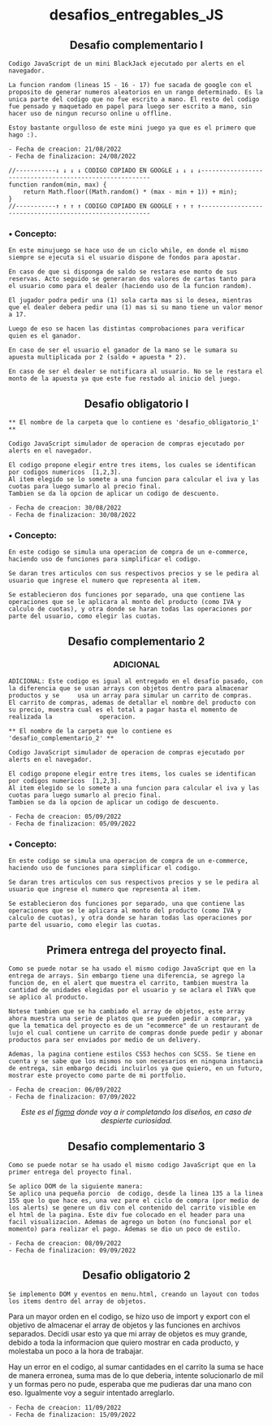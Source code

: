 
<div align="center">

# desafios_entregables_JS
</div>

<div align="center">

## Desafio complementario I
</div>

    Codigo JavaScript de un mini BlackJack ejecutado por alerts en el navegador.

    La funcion random (lineas 15 - 16 - 17) fue sacada de google con el proposito de generar numeros aleatorios en un rango determinado. Es la unica parte del codigo que no fue escrito a mano. El resto del codigo fue pensado y maquetado en papel para luego ser escrito a mano, sin hacer uso de ningun recurso online u offline.

    Estoy bastante orgulloso de este mini juego ya que es el primero que hago :).

    - Fecha de creacion: 21/08/2022
    - Fecha de finalizacion: 24/08/2022

```
//-----------↓ ↓ ↓ ↓ CODIGO COPIADO EN GOOGLE ↓ ↓ ↓ ↓--------------------------------------------------------
function random(min, max) {
    return Math.floor((Math.random() * (max - min + 1)) + min);
}
//-----------↑ ↑ ↑ ↑ CODIGO COPIADO EN GOOGLE ↑ ↑ ↑ ↑--------------------------------------------------------
```

### • Concepto:

    En este minujuego se hace uso de un ciclo while, en donde el mismo siempre se ejecuta si el usuario dispone de fondos para apostar.

    En caso de que si disponga de saldo se restara ese monto de sus reservas. Acto seguido se generaran dos valores de cartas tanto para el usuario como para el dealer (haciendo uso de la funcion random).

    El jugador podra pedir una (1) sola carta mas si lo desea, mientras que el dealer debera pedir una (1) mas si su mano tiene un valor menor a 17.

    Luego de eso se hacen las distintas comprobaciones para verificar quien es el ganador.

    En caso de ser el usuario el ganador de la mano se le sumara su apuesta multiplicada por 2 (saldo + apuesta * 2).

    En caso de ser el dealer se notificara al usuario. No se le restara el monto de la apuesta ya que este fue restado al inicio del juego.

<div align="center">

## Desafio obligatorio I
</div>

    ** El nombre de la carpeta que lo contiene es 'desafio_obligatorio_1' **

    Codigo JavaScript simulador de operacion de compras ejecutado por alerts en el navegador.

    El codigo propone elegir entre tres items, los cuales se identifican por codigos numericos  [1,2,3].
    Al item elegido se lo somete a una funcion para calcular el iva y las cuotas para luego sumarlo al precio final. 
    Tambien se da la opcion de aplicar un codigo de descuento.

    - Fecha de creacion: 30/08/2022
    - Fecha de finalizacion: 30/08/2022

### • Concepto:
    En este codigo se simula una operacion de compra de un e-commerce, haciendo uso de funciones para simplificar el codigo.

    Se daran tres articulos con sus respectivos precios y se le pedira al usuario que ingrese el numero que representa al item.

    Se establecieron dos funciones por separado, una que contiene las operaciones que se le aplicara al monto del producto (como IVA y calculo de cuotas), y otra donde se haran todas las operaciones por parte del usuario, como elegir las cuotas.

<div align="center">

## Desafio complementario 2
### ADICIONAL
</div>

    ADICIONAL: Este codigo es igual al entregado en el desafio pasado, con la diferencia que se usan arrays con objetos dentro para almacenar productos y se     usa un array para simular un carrito de compras. 
    El carrito de compras, ademas de detallar el nombre del producto con su precio, muestra cual es el total a pagar hasta el momento de realizada la             operacion.
    
    ** El nombre de la carpeta que lo contiene es 'desafio_complementario_2' **

    Codigo JavaScript simulador de operacion de compras ejecutado por alerts en el navegador.

    El codigo propone elegir entre tres items, los cuales se identifican por codigos numericos  [1,2,3].
    Al item elegido se lo somete a una funcion para calcular el iva y las cuotas para luego sumarlo al precio final. 
    Tambien se da la opcion de aplicar un codigo de descuento.

    - Fecha de creacion: 05/09/2022
    - Fecha de finalizacion: 05/09/2022
    
### • Concepto:
    En este codigo se simula una operacion de compra de un e-commerce, haciendo uso de funciones para simplificar el codigo.

    Se daran tres articulos con sus respectivos precios y se le pedira al usuario que ingrese el numero que representa al item.

    Se establecieron dos funciones por separado, una que contiene las operaciones que se le aplicara al monto del producto (como IVA y calculo de cuotas), y otra donde se haran todas las operaciones por parte del usuario, como elegir las cuotas.

<div align="center">

## Primera entrega del proyecto final.
</div>

    Como se puede notar se ha usado el mismo codigo JavaScript que en la entrega de arrays. Sin embargo tiene una diferencia, se agrego la funcion de, en el alert que muestra el carrito, tambien muestra la cantidad de unidades elegidas por el usuario y se aclara el IVA% que se aplico al producto.

    Notese tambien que se ha cambiado el array de objetos, este array ahora muestra una serie de platos que se pueden pedir a comprar, ya que la tematica del proyecto es de un "ecommerce" de un restaurant de lujo el cual contiene un carrito de compras donde puede pedir y abonar productos para ser enviados por medio de un delivery.

    Ademas, la pagina contiene estilos CSS3 hechos con SCSS. Se tiene en cuenta y se sabe que los mismos no son necesarios en ninguna instancia de entrega, sin embargo decidi incluirlos ya que quiero, en un futuro, mostrar este proyecto como parte de mi portfolio.

    - Fecha de creacion: 06/09/2022
    - Fecha de finalizacion: 07/09/2022

<div align='center'>

_Este es el [figma](https://www.figma.com/file/OiNOwjUaVQjLIKOHWenNgC/JavaScript-Project-Design?node-id=34%3A686) donde voy a ir completando los diseños, en caso de despierte curiosidad._
</div>

<div align="center">

## Desafio complementario 3
</div>

    Como se puede notar se ha usado el mismo codigo JavaScript que en la primer entrega del proyecto final.

    Se aplico DOM de la siguiente manera:
    Se aplico una pequeña porcio  de codigo, desde la linea 135 a la linea 155 que lo que hace es, una vez pare el ciclo de compra (por medio de los alerts) se genere un div con el contenido del carrito visible en el html de la pagina. Este div fue colocado en el header para una facil visualizacion. Ademas de agrego un boton (no funcional por el momento) para realizar el pago. Ademas se dio un poco de estilo.

    - Fecha de creacion: 08/09/2022
    - Fecha de finalizacion: 09/09/2022

<div align="center">

## Desafio obligatorio 2
</div>

    Se implemento DOM y eventos en menu.html, creando un layout con todos los items dentro del array de objetos. 
Para un mayor orden en el codigo, se hizo uso de import y export con el objetivo de almacenar el array de objetos y las funciones en archivos separados. Decidi usar esto ya que mi array de objetos es muy grande, debido a toda la informacion que quiero mostrar en cada producto, y molestaba un poco a la hora de trabajar.


Hay un error en el codigo, al sumar cantidades en el carrito la suma se hace de manera erronea, suma mas de lo que deberia, intente solucionarlo de mil y un formas pero no pude, esperaba que me pudieras dar una mano con eso. Igualmente voy a seguir intentado arreglarlo.


    - Fecha de creacion: 11/09/2022
    - Fecha de finalizacion: 15/09/2022

